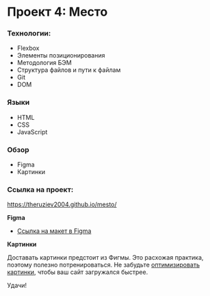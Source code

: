 # Проект 4: Место

###  Технологии:
* Flexbox
* Элементы позиционирования
* Методология БЭМ
* Структура файлов и пути к файлам
* Git
* DOM

### Языки 
* HTML
* CSS
* JavaScript

### Обзор

* Figma
* Картинки

### Ссылка на проект:
https://theruziev2004.github.io/mesto/

**Figma**

* [Ссылка на макет в Figma](https://www.figma.com/file/StZjf8HnoeLdiXS7dYrLAh/JavaScript.-Sprint-4)

**Картинки**

Доставать картинки предстоит из Фигмы. Это расхожая практика, поэтому полезно потренироваться.
Не забудьте [оптимизировать картинки](https://tinypng.com/), чтобы ваш сайт загружался быстрее.

Удачи!
